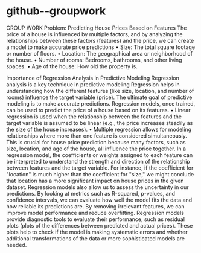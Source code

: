 # github--groupwork
GROUP WORK
Problem: Predicting House Prices Based on Features
The price of a house is influenced by multiple factors, and by analyzing the relationships between these factors (features) and the price, we can create a model to make accurate price predictions
•  Size: The total square footage or number of floors.
•  Location: The geographical area or neighborhood of the house.
•  Number of rooms: Bedrooms, bathrooms, and other living spaces.
•  Age of the house: How old the property is.

Importance of Regression Analysis in Predictive Modeling
Regression analysis is a key technique in predictive modeling
Regression helps in understanding how the different features (like size, location, and number of rooms) influence the target variable (price).
The ultimate goal of predictive modeling is to make accurate predictions. Regression models, once trained, can be used to predict the price of a house based on its features.
• Linear regression is used when the relationship between the features and the target variable is assumed to be linear (e.g., the price increases steadily as the size of the house increases).
•  Multiple regression allows for modeling relationships where more than one feature is considered simultaneously. This is crucial for house price prediction because many factors, such as size, location, and age of the house, all influence the price together.
In a regression model, the coefficients or weights assigned to each feature can be interpreted to understand the strength and direction of the relationship between features and the target variable. For instance, if the coefficient for "location" is much higher than the coefficient for "size," we might conclude that location has a more significant impact on house prices in the given dataset.
Regression models also allow us to assess the uncertainty in our predictions. By looking at metrics such as R-squared, p-values, and confidence intervals, we can evaluate how well the model fits the data and how reliable its predictions are.
By removing irrelevant features, we can improve model performance and reduce overfitting.
Regression models provide diagnostic tools to evaluate their performance, such as residual plots (plots of the differences between predicted and actual prices). These plots help to check if the model is making systematic errors and whether additional transformations of the data or more sophisticated models are needed.

